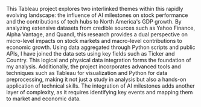 This Tableau project explores two interlinked themes within this rapidly evolving landscape: the influence of AI milestones on stock performance and the contributions of tech hubs to North America's GDP growth. By analyzing extensive datasets from credible sources such as Yahoo Finance, Alpha Vantage, and Quandl, this research provides a dual perspective on micro-level impacts on stock markets and macro-level contributions to economic growth. Using data aggregated through Python scripts and public APIs, I have joined the data sets using key fields such as Ticker and Country. This logical and physical data integration forms the foundation of my analysis.
Additionally, the project incorporates advanced tools and techniques such as Tableau for visualization and Python for data preprocessing, making it not just a study in analysis but also a hands-on application of technical skills. The integration of AI milestones adds another layer of complexity, as it requires identifying key events and mapping them to market and economic data.
